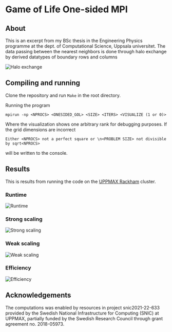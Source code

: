 # Game of Life One-sided MPI

## About

This is an excerpt from my BSc thesis in the Engineering Physics programme at the dept. of Computational Science, Uppsala universitet. The data passing between the nearest neighbors is done through halo exchange by derived datatypes of boundary rows and columns

![Halo exchange](https://github.com/auan0001/MPI-One-sided-Game-of-Life/blob/main/images/gol_gh_halo.png)

## Compiling and running
Clone the repository and run `Make` in the root directory.

Running the program

```
mpirun -np <NPROCS> <ONESIDED_GOL> <SIZE> <ITERS> <VISUALIZE (1 or 0)>
```

Where the visualization shows one arbitrary rank for debugging purposes. If the grid dimensions are incorrect


```
Either <NPROCS> not a perfect square or \n<PROBLEM SIZE> not divisible by sqrt<NPROCS>
```

will be written to the console.

## Results
This is results from running the code on the [UPPMAX Rackham](https://www.uppmax.uu.se/resources/systems/the-rackham-cluster/) cluster.

### Runtime
![Runtime](https://github.com/auan0001/MPI-One-sided-Game-of-Life/blob/main/images/gol_gh_run.png)

### Strong scaling
![Strong scaling](https://github.com/auan0001/MPI-One-sided-Game-of-Life/blob/main/images/gol_gh_str.png)

### Weak scaling
![Weak scaling](https://github.com/auan0001/MPI-One-sided-Game-of-Life/blob/main/images/gol_gh_weak.png)

### Efficiency
![Efficiency](https://github.com/auan0001/MPI-One-sided-Game-of-Life/blob/main/images/gol_gh_eff.png)

## Acknowledgements
The computations was enabled by resources in project snic2021-22-633 provided by the Swedish National Infrastructure for Computing (SNIC) at UPPMAX, partially funded by the Swedish Research Council through grant agreement no. 2018-05973.
